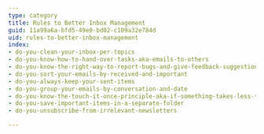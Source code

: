 ```yaml
---
type: category
title: Rules to Better Inbox Management
guid: 11a99a6a-bfd5-49e0-bd02-c109a32e784d
uid: rules-to-better-inbox-management
index:
- do-you-clean-your-inbox-per-topics
- do-you-know-how-to-hand-over-tasks-aka-emails-to-others
- do-you-know-the-right-way-to-report-bugs-and-give-feedback-suggestions
- do-you-sort-your-emails-by-received-and-important
- do-you-always-keep-your-sent-items
- do-you-group-your-emails-by-conversation-and-date
- do-you-know-the-touch-it-once-principle-aka-if-something-takes-less-than-5-minutes-do-it-immediately
- do-you-save-important-items-in-a-separate-folder
- do-you-unsubscribe-from-irrelevant-newsletters

---
```

<p>​​<br></p>


